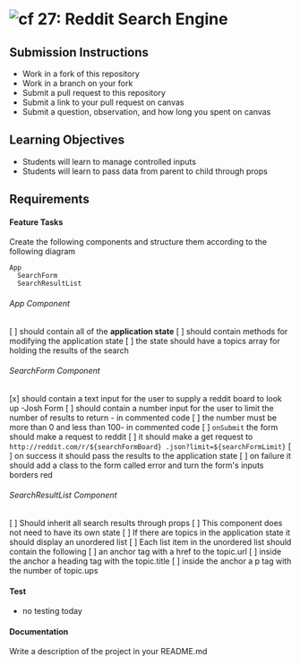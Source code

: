 ![cf](http://i.imgur.com/7v5ASc8.png) 27: Reddit Search Engine
===

## Submission Instructions
  * Work in a fork of this repository
  * Work in a branch on your fork
  * Submit a pull request to this repository
  * Submit a link to your pull request on canvas
  * Submit a question, observation, and how long you spent on canvas  
  
## Learning Objectives  
* Students will learn to manage controlled inputs
* Students will learn to pass data from parent to child through props

## Requirements  
#### Feature Tasks 
Create the following components and structure them according to the following diagram 
```
App
  SearchForm
  SearchResultList
``` 
###### App Component
[ ] should contain all of the **application state** 
[ ] should contain methods for modifying the application state
[ ] the state should have a topics array for holding the results of the search

###### SearchForm Component
[x] should contain a text input for the user to supply a reddit board to look up -Josh Form
[ ] should contain a number input for the user to limit the number of results to return - in 
                                                                                commented code
  [ ] the number must be more than 0 and less than 100- in 
                                                      commented code
  [ ] `onSubmit` the form should make a request to reddit 
  [ ] it should make a get request to `http://reddit.com/r/${searchFormBoard}
  .json?limit=${searchFormLimit}`
  [ ] on success it should pass the results to the application state
  [ ] on failure it should add a class to the form called error and turn the form's inputs 
  borders red

###### SearchResultList Component
[ ] Should inherit all search results through props
[ ] This component does not need to have its own state
[ ] If there are topics in the application state it should display an unordered list 
[ ] Each list item in the unordered list should contain the following
  [ ] an anchor tag with a href to the topic.url 
    [ ] inside the anchor a heading tag with the topic.title 
    [ ] inside the anchor a p tag with the number of topic.ups 

#### Test
* no testing today

#### Documentation  
Write a description of the project in your README.md
